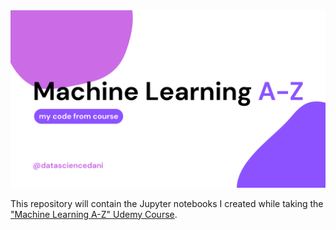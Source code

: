 <img src="assets/auxiliary-images/covers/cover-readme.png">

This repository will contain the Jupyter notebooks I created while taking the ["Machine Learning A-Z" Udemy Course](https://www.udemy.com/share/101Wci3@B_506gfZUaTAInaUrIfJgw8vPbi7wUc0n63ZG9qeAJridsQZpVfKO_UcHd0D9FJXPQ==/).